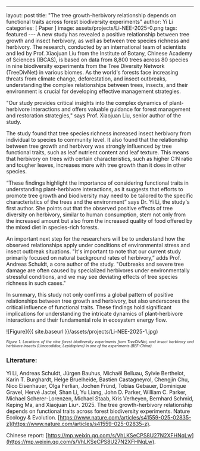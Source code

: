 ﻿---
layout: post
title:  "The tree growth-herbivory relationship depends on functional traits across forest biodiversity experiments"
author:  Yi Li
categories: [ Paper ]
image: assets/projects/Li-NEE-2025-0.png
tags: featured
﻿---
A new study has revealed a positive relationship between tree growth and insect herbivory, as well as between tree species richness and herbivory. The research, conducted by an international team of scientists and led by Prof. Xiaojuan Liu from the Institute of Botany, Chinese Academy of Sciences (IBCAS), is based on data from 8,800 trees across 80 species in nine biodiversity experiments from the Tree Diversity Network (TreeDivNet) in various biomes. As the world's forests face increasing threats from climate change, deforestation, and insect outbreaks, understanding the complex relationships between trees, insects, and their environment is crucial for developing effective management strategies.

"Our study provides critical insights into the complex dynamics of plant-herbivore interactions and offers valuable guidance for forest management and restoration strategies," says Prof. Xiaojuan Liu, senior author of the study.

The study found that tree species richness increased insect herbivory from individual to species to community level. It also found that the relationship between tree growth and herbivory was strongly influenced by tree functional traits, such as leaf nutrient content and leaf texture. This means that herbivory on trees with certain characteristics, such as higher C:N ratio and tougher leaves, increases more with tree growth than it does in other species.

“These findings highlight the importance of considering functional traits in understanding plant-herbivore interactions, as it suggests that efforts to promote tree growth and biodiversity may need to be tailored to the specific characteristics of the trees and the environment” says Dr. Yi Li, the study's first author. She points out that the observed positive effects of tree diversity on herbivory, similar to human consumption, stem not only from the increased amount but also from the increased quality of food offered by the mixed diet in species-rich forests.

An important next step for the researchers will be to understand how the observed relationships apply under conditions of environmental stress and insect outbreak situations. "It's important to note that our current study primarily focused on natural background rates of herbivory,” adds Prof. Andreas Schuldt, a core author of the study. "Outbreaks and severe tree damage are often caused by specialized herbivores under environmentally stressful conditions, and we may see deviating effects of tree species richness in such cases."

In summary, this study not only confirms a global pattern of positive relationships between tree growth and herbivory, but also underscores the critical influence of functional traits. These findings hold significant implications for understanding the intricate dynamics of plant-herbivore interactions and their fundamental role in ecosystem energy flow.



![Figure]({{ site.baseurl }}/assets/projects/Li-NEE-2025-1.jpg)
<p style='text-align: justify;' ><span style="font-style: italic; font-size:70%">Figure 1. Locations of the nine forest biodiversity experiments from TreeDivNet, and insect herbivory and herbivore insects (Limacodidae, Lepidoptera) in one of the experiments (BEF-China).
</span></p>

### Literature:
Yi Li, Andreas Schuldt, Jürgen Bauhus, Michaël Belluau, Sylvie Berthelot, Karin T. Burghardt, Helge Bruelheide, Bastien Castagneyrol, Chengjin Chu, Nico Eisenhauer, Olga Ferlian, Jochen Fründ, Tobias Gebauer, Dominique Gravel, Hervé Jactel, Shan Li, Yu Liang, John D. Parker, William C. Parker, Michael Scherer-Lorenzen, Michael Staab, Kris Verheyen, Bernhard Schmid, Keping Ma, and Xiaojuan Liu<code>&ast;</code>. 2025. The tree growth-herbivory relationship depends on functional traits across forest biodiversity experiments. Nature Ecology & Evolution. [https://www.nature.com/articles/s41559-025-02835-z](https://www.nature.com/articles/s41559-025-02835-z).

Chinese report: [https://mp.weixin.qq.com/s/VhLKSeCPS8U27N2XFHNqLw](https://mp.weixin.qq.com/s/VhLKSeCPS8U27N2XFHNqLw).
